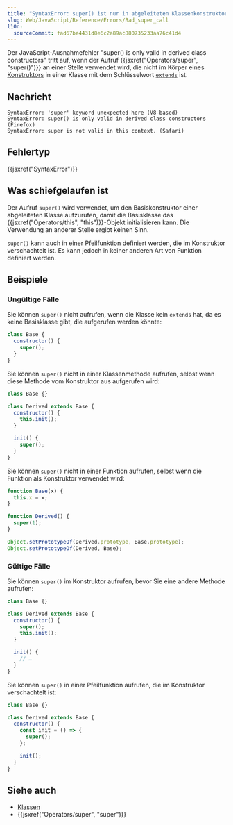```yaml
---
title: "SyntaxError: super() ist nur in abgeleiteten Klassenkonstruktoren gültig"
slug: Web/JavaScript/Reference/Errors/Bad_super_call
l10n:
  sourceCommit: fad67be4431d8e6c2a89ac880735233aa76c41d4
---
```


Der JavaScript-Ausnahmefehler "super() is only valid in derived class constructors" tritt auf, wenn der Aufruf {{jsxref("Operators/super", "super()")}} an einer Stelle verwendet wird, die nicht im Körper eines [Konstruktors](/de/docs/Web/JavaScript/Reference/Classes/constructor) in einer Klasse mit dem Schlüsselwort [`extends`](/de/docs/Web/JavaScript/Reference/Classes/extends) ist.

## Nachricht

```plain
SyntaxError: 'super' keyword unexpected here (V8-based)
SyntaxError: super() is only valid in derived class constructors (Firefox)
SyntaxError: super is not valid in this context. (Safari)
```

## Fehlertyp

{{jsxref("SyntaxError")}}

## Was schiefgelaufen ist

Der Aufruf `super()` wird verwendet, um den Basiskonstruktor einer abgeleiteten Klasse aufzurufen, damit die Basisklasse das {{jsxref("Operators/this", "this")}}-Objekt initialisieren kann. Die Verwendung an anderer Stelle ergibt keinen Sinn.

`super()` kann auch in einer Pfeilfunktion definiert werden, die im Konstruktor verschachtelt ist. Es kann jedoch in keiner anderen Art von Funktion definiert werden.

## Beispiele

### Ungültige Fälle

Sie können `super()` nicht aufrufen, wenn die Klasse kein `extends` hat, da es keine Basisklasse gibt, die aufgerufen werden könnte:

```js example-bad
class Base {
  constructor() {
    super();
  }
}
```

Sie können `super()` nicht in einer Klassenmethode aufrufen, selbst wenn diese Methode vom Konstruktor aus aufgerufen wird:

```js example-ba
class Base {}

class Derived extends Base {
  constructor() {
    this.init();
  }

  init() {
    super();
  }
}
```

Sie können `super()` nicht in einer Funktion aufrufen, selbst wenn die Funktion als Konstruktor verwendet wird:

```js example-bad
function Base(x) {
  this.x = x;
}

function Derived() {
  super(1);
}

Object.setPrototypeOf(Derived.prototype, Base.prototype);
Object.setPrototypeOf(Derived, Base);
```

### Gültige Fälle

Sie können `super()` im Konstruktor aufrufen, bevor Sie eine andere Methode aufrufen:

```js example-good
class Base {}

class Derived extends Base {
  constructor() {
    super();
    this.init();
  }

  init() {
    // …
  }
}
```

Sie können `super()` in einer Pfeilfunktion aufrufen, die im Konstruktor verschachtelt ist:

```js example-good
class Base {}

class Derived extends Base {
  constructor() {
    const init = () => {
      super();
    };

    init();
  }
}
```

## Siehe auch

- [Klassen](/de/docs/Web/JavaScript/Reference/Classes)
- {{jsxref("Operators/super", "super")}}
